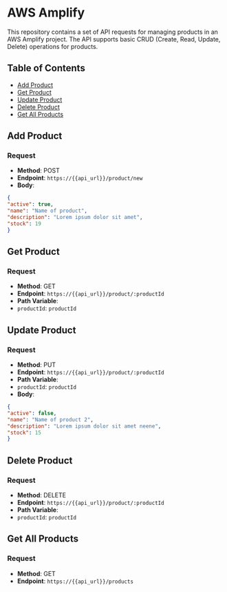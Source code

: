 # AWS Amplify

This repository contains a set of API requests for managing products in an AWS Amplify project. The API supports basic CRUD (Create, Read, Update, Delete) operations for products.

## Table of Contents
- [Add Product](#add-product)
- [Get Product](#get-product)
- [Update Product](#update-product)
- [Delete Product](#delete-product)
- [Get All Products](#get-all-products)

## Add Product

### Request
- **Method**: POST
- **Endpoint**: `https://{{api_url}}/product/new`
- **Body**:

```json
{
"active": true,
"name": "Name of product",
"description": "Lorem ipsum dolor sit amet",
"stock": 19
}
```

## Get Product

### Request
- **Method**: GET
- **Endpoint**: `https://{{api_url}}/product/:productId`
- **Path Variable**:
- `productId`: `productId`

## Update Product

### Request
- **Method**: PUT
- **Endpoint**: `https://{{api_url}}/product/:productId`
- **Path Variable**:
- `productId`: `productId`
- **Body**:

```json
{
"active": false,
"name": "Name of product 2",
"description": "Lorem ipsum dolor sit amet neene",
"stock": 15
}
```

## Delete Product

### Request
- **Method**: DELETE
- **Endpoint**: `https://{{api_url}}/product/:productId`
- **Path Variable**:
- `productId`: `productId`

## Get All Products

### Request
- **Method**: GET
- **Endpoint**: `https://{{api_url}}/products`
